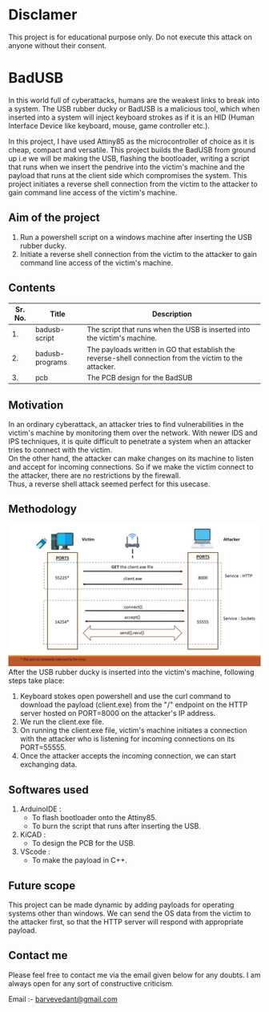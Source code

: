 # Disclamer

This project is for educational purpose only. Do not execute this attack on anyone without their consent.

# BadUSB

In this world full of cyberattacks, humans are the weakest links to break into a system. The USB rubber ducky or BadUSB is a malicious tool, which when inserted into a system will inject keyboard strokes as if it is an HID (Human Interface Device like keyboard, mouse, game controller etc.).

In this project, I have used Attiny85 as the microcontroller of choice as it is cheap, compact and versatile. This project builds the BadUSB from ground up i.e we will be making the USB, flashing the bootloader, writing a script that runs when we insert the pendrive into the victim's machine and the payload that runs at the client side which compromises the system. This project initiates a reverse shell connection from the victim to the attacker to gain command line access of the victim's machine.

## Aim of the project

1. Run a powershell script on a windows machine after inserting the USB rubber ducky.
2. Initiate a reverse shell connection from the victim to the attacker to gain command line access of the victim's machine.

## Contents

| Sr. No. | Title           | Description                                                                                             |
| ------- | --------------- | ------------------------------------------------------------------------------------------------------- |
| 1.      | badusb-script   | The script that runs when the USB is inserted into the victim's machine.                                |
| 2.      | badusb-programs | The payloads written in GO that establish the reverse-shell connection from the victim to the attacker. |
| 3.      | pcb             | The PCB design for the BadSUB                                                                           |

## Motivation

In an ordinary cyberattack, an attacker tries to find vulnerabilities in the victim's machine by monitoring them over the network. With newer IDS and IPS techniques, it is quite difficult to penetrate a system when an attacker tries to connect with the victim.  
On the other hand, the attacker can make changes on its machine to listen and accept for incoming connections. So if we make the victim connect to the attacker, there are no restrictions by the firewall.  
Thus, a reverse shell attack seemed perfect for this usecase.

## Methodology

![methodology](https://github.com/vedantbarve/BadUSB/blob/master/assets/methodology-1.JPG)
After the USB rubber ducky is inserted into the victim's machine, following steps take place:

1. Keyboard stokes open powershell and use the curl command to download the payload (client.exe) from the "/" endpoint on the HTTP server hosted on PORT=8000 on the attacker's IP address.
2. We run the client.exe file.
3. On running the client.exe file, victim's machine initiates a connection with the attacker who is listening for incoming connections on its PORT=55555.
4. Once the attacker accepts the incoming connection, we can start exchanging data.

## Softwares used

1. ArduinoIDE :
   - To flash bootloader onto the Attiny85.
   - To burn the script that runs after inserting the USB.
2. KiCAD :
   - To design the PCB for the USB.
3. VScode :
   - To make the payload in C++.

## Future scope

This project can be made dynamic by adding payloads for operating systems other than windows. We can send the OS data from the victim to the attacker first, so that the HTTP server will respond with appropriate payload.

## Contact me

Please feel free to contact me via the email given below for any doubts. I am always open for any sort of constructive criticism.

Email :- barvevedant@gmail.com
